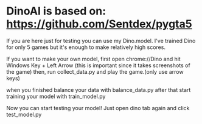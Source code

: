 # DinoAI is based on: https://github.com/Sentdex/pygta5

If you are here just for testing you can use my Dino.model. I've trained Dino for only 5 games but it's enough to make relatively high scores.

If you want to make your own model, first open chrome://Dino and hit Windows Key + Left Arrow (this is important since it takes screenshots of the game) then, run collect_data.py and play the game.(only use arrow keys)

when you finished balance your data with balance_data.py after that start training your model with train_model.py

Now you can start testing your model! Just open dino tab again and click test_model.py
